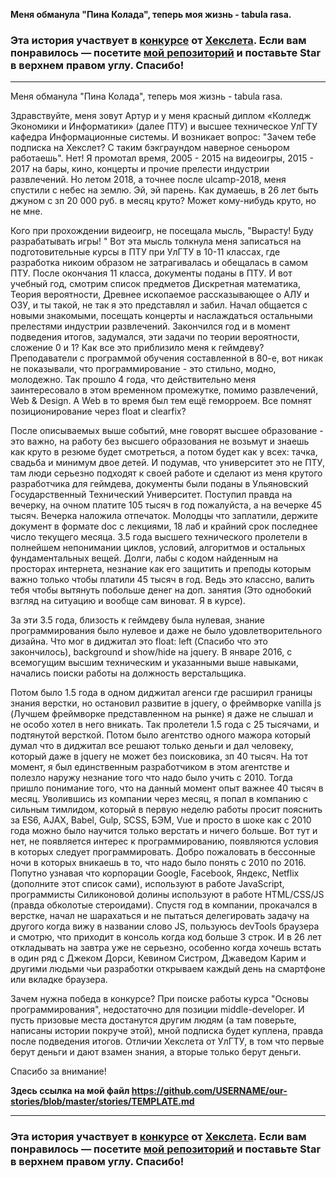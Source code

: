 <b> Меня обманула "Пина Колада", теперь моя жизнь - tabula rasa.</b>

### Эта история участвует в [конкурсе](http://mystory.hexlet.io/) от [Хекслета](https://ru.hexlet.io/). Если вам понравилось — посетите [мой репозиторий](https://github.com/Hexlet/our-stories) и поставьте Star в верхнем правом углу. Спасибо!

---
 Меня обманула "Пина Колада", теперь моя жизнь - tabula rasa.

Здравствуйте, меня зовут Артур и у меня красный диплом «Колледж Экономики и Информатики» (далее ПТУ) и высшее техническое УлГТУ кафедра Информационные системы. И возникает вопрос: "Зачем тебе подписка на Хекслет? С таким бэкграундом наверное сеньором работаешь".
Нет! Я промотал время, 2005 - 2015 на видеоигры, 2015 - 2017 на бары, кино, концерты и прочие прелести индустрии развлечений. Но летом 2018, а точнее после ulcamp-2018, меня спустили с небес на землю. Эй, эй парень. Как думаешь, в 26 лет быть джуном с зп 20 000 руб. в месяц круто?  Может кому-нибудь круто, но не мне.

Кого при прохождении видеоигр, не посещала мысль, "Вырасту! Буду разрабатывать игры! "
Вот эта мысль толкнула меня записаться на подготовительные курсы в ПТУ при УлГТУ в 10-11 классах, где разработка никоим образом не затрагивалась и обещалась в самом ПТУ. После окончания 11 класса, документы поданы в ПТУ. И вот учебный год, смотрим список предметов Дискретная математика, Теория вероятности, Древнее ископаемое рассказывающее о АЛУ и ОЗУ, и ты такой, не так я это представлял и забил. Начал общается с новыми знакомыми, посещать концерты и наслаждаться остальными прелестями индустрии развлечений. Закончился год и в момент подведения итогов, задумался, эти задачи по теории вероятности, сложение 0 и 1? Как все это приблизило меня к геймдеву? Преподаватели с программой обучения составленной в 80-е, вот никак не показывали, что программирование - это стильно, модно, молодежно. Так прошло 4 года, что действительно меня заинтересовало в этом временном промежутке, помимо развлечений, Web & Design. А Web в то время был тем ещё геморроем. Все помнят позиционирование через float и clearfix?

После описываемых выше событий, мне говорят высшее образование - это важно, на работу без высшего образования не возьмут и знаешь как круто в резюме будет смотреться, а потом будет как у всех: тачка, свадьба и минимум двое детей. И подумав, что университет это не ПТУ, там люди серьезно подходят к своей работе и сделают из меня крутого разработчика для геймдева, документы были поданы в Ульяновский Государственный Технический Университет. Поступил правда на вечерку, на очном платите 105 тысяч в год пожалуйста, а на вечерке 45 тысяч. Вечерка наложила отпечаток. Молодцы что заплатили, держите документ в формате doc с лекциями, 18 лаб и крайний срок последнее число текущего месяца. 3.5 года высшего технического пролетели в полнейшем непонимании циклов, условий, алгоритмов и остальных фундаментальных вещей. Долги, лабы с кодом найденным на просторах интернета, незнание как его защитить и преподы которым важно только чтобы платили 45 тысяч в год. Ведь это классно, валить тебя чтобы вытянуть побольше денег на доп. занятия (Это однобокий взгляд на ситуацию и вообще сам виноват. Я в курсе).

За эти 3.5 года, близость к геймдеву была нулевая, знание программирования было нулевое и даже не было удовлетворительного дизайна. Что мог в диджитал это float: left (Спасибо что это закончилось), background и show/hide на jquery. В январе 2016, с всемогущим высшим техническим и указанными выше навыками, начались поиски работы на должность верстальщика.

Потом было 1.5 года в одном диджитал агенси где расширил границы знания верстки, но остановил развитие в jquery, о фреймворке vanilla js (Лучшем фреймворке представленном на рынке) я даже не слышал и не особо хотел в него вникать. Так пролетели 1.5 года с 25 тысячами, и подтянутой версткой. Потом было агентство одного мажора который думал что в диджитал все решают только деньги и дал человеку, который даже в jquery не может без поисковика, зп 40 тысяч. На тот момент, я был единственным разработчиком в этом агентстве и полезло наружу незнание того что надо было учить с 2010. Тогда пришло понимание того, что на данный момент опыт важнее 40 тысяч в месяц. Уволившись из компании через месяц, я попал в компанию с сильным тимлидом, который в первую неделю работы просит пояснить за ES6, AJAX, Babel, Gulp, SCSS, БЭМ, Vue и просто в шоке как с 2010 года можно было научится только верстать и ничего больше. Вот тут и нет, не появляется интерес к программированию, появляются условия в которых следует программировать. Добро пожаловать в бессонные ночи в которых вникаешь в то, что надо было понять с 2010 по 2016. Попутно узнавая что корпорации  Google, Facebook, Яндекс, Netflix (дополните этот список сами), используют в работе JavaScript, программисты Силиконовой долины используют в работе HTML/CSS/JS (правда обколотые стероидами). Спустя год в компании, прокачался в верстке, начал не шарахаться и не пытаться делегировать задачу на другого когда вижу в названии слово JS, пользуюсь devTools браузера и смотрю, что приходит в консоль когда код больше 3 строк. И в 26 лет откладывать на завтра уже не серьезно, особенно когда хочешь встать в один ряд с  Джеком Дорси, Кевином Систром, Джаведом Карим и другими людьми чьи разработки открываем каждый день на смартфоне или вкладке браузера.

Зачем нужна победа в конкурсе? При поиске работы курса "Основы программирования", недостаточно для позиции middle-developer. И пусть призовые места достанутся другим людям (а там поверьте, написаны истории покруче этой), мной подписка будет куплена, правда после подведения итогов. Отличии Хекслета от УлГТУ, в том что первые берут деньги и дают взамен знания, а вторые только берут деньги.
 
Спасибо за внимание!


**Здесь ссылка на мой файл https://github.com/USERNAME/our-stories/blob/master/stories/TEMPLATE.md**

---

### Эта история участвует в [конкурсе](http://mystory.hexlet.io/) от [Хекслета](https://ru.hexlet.io/). Если вам понравилось — посетите [мой репозиторий](https://github.com/Hexlet/our-stories) и поставьте Star в верхнем правом углу. Спасибо!

